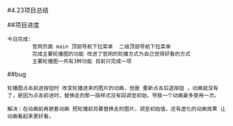#4.23项目总结


##项目进度

	今日完成:
			官网页面 main 顶部导航下拉菜单  二级顶部导航下拉菜单
			完成主要轮播图的功能 改进了官网的轮播方式为自己觉得好看的方式
			主要轮播图一共有3种功能 目前只完成一项
##bug

	轮播图点击前进按钮时 改变轮播进来的图片的动画，但是 重新点击后退按钮 ，动画就没有了，是因为点击前进时，替换走的那一版样式没有回调至初始，导致一个动画最多使用一次。

	解决：在动画前再嵌套动画 把轮播前将要替换走的图片，调至初始值，还有虚化的动画效果 让动画看起来更好看。